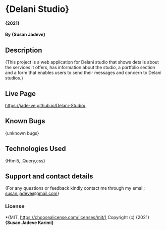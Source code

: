 # {Delani Studio}
#### {2021}
#### By **{Susan Jadeve}**
## Description
{This project is a web application for Delani studio that shows details about the services it offers, has information about the studio, a portfolio section and a form that enables users to send their messages and concern to Delani studios.}
## Live Page
https://jade-ve.github.io/Delani-Studio/
## Known Bugs
{unknown bugs}
## Technologies Used
{Html5, jQuery,css}
## Support and contact details
{For any questions or feedback kindly contact me through my email; susan.jadeve@gmail.com}
### License
*{MIT, https://choosealicense.com/licenses/mit/}
Copyright (c) {2021} **{Susan Jadeve Karimi}**